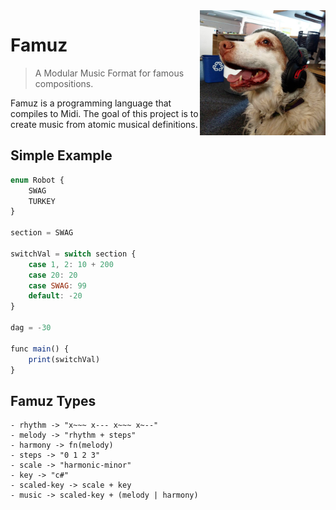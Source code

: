 <img src="./famous.png" height="200"  align="right">

# Famuz

> A Modular Music Format for famous compositions.

Famuz is a programming language that compiles to Midi. The goal of this project is to create music from atomic musical definitions.

## Simple Example

``` javascript
enum Robot {
    SWAG
    TURKEY
}

section = SWAG

switchVal = switch section {
    case 1, 2: 10 + 200
    case 20: 20
    case SWAG: 99
    default: -20
}

dag = -30

func main() {
    print(switchVal)
}
```

## Famuz Types

    - rhythm -> "x~~~ x--- x~~~ x~--"
    - melody -> "rhythm + steps"
    - harmony -> fn(melody)
    - steps -> "0 1 2 3"
    - scale -> "harmonic-minor"
    - key -> "c#"
    - scaled-key -> scale + key
    - music -> scaled-key + (melody | harmony)